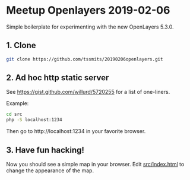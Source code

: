 # Meetup Openlayers 2019-02-06

Simple boilerplate for experimenting with the new OpenLayers 5.3.0. 

## 1. Clone

```bash
git clone https://github.com/tssmits/20190206openlayers.git
```

## 2. Ad hoc http static server

See https://gist.github.com/willurd/5720255 for a list of one-liners.

Example:

```bash
cd src
php -S localhost:1234
```

Then go to http://localhost:1234 in your favorite browser.


## 3. Have fun hacking!

Now you should see a simple map in your browser. Edit [src/index.html](src/index.html) to change the appearance of the map.
